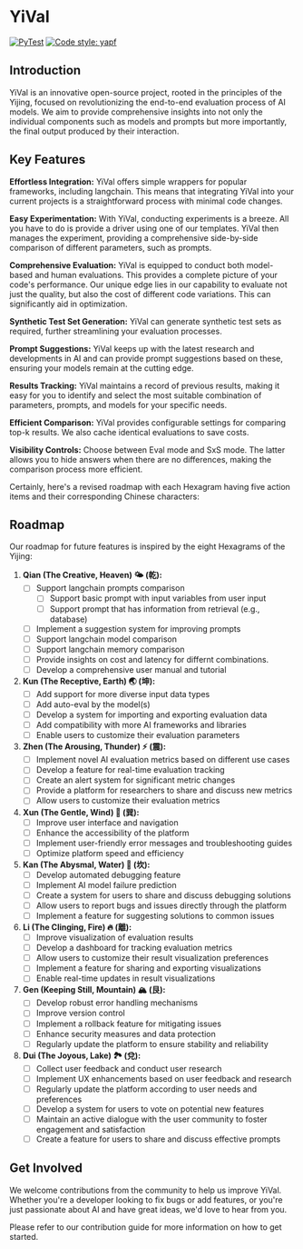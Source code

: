 # YiVal

[![PyTest](https://github.com/YiVal/YiVal/actions/workflows/test.yml/badge.svg)](https://github.com/YiVal/YiVal/actions/workflows/pytest.yml)
[![Code style: yapf](https://img.shields.io/badge/code%20style-yapf-blue)](https://github.com/google/yapf)

## Introduction
YiVal is an innovative open-source project, rooted in the principles of the Yijing, focused on revolutionizing the end-to-end evaluation process of AI models. We aim to provide comprehensive insights into not only the individual components such as models and prompts but more importantly, the final output produced by their interaction.


## Key Features

**Effortless Integration:** YiVal offers simple wrappers for popular frameworks, including langchain. This means that integrating YiVal into your current projects is a straightforward process with minimal code changes.

**Easy Experimentation:** With YiVal, conducting experiments is a breeze. All you have to do is provide a driver using one of our templates. YiVal then manages the experiment, providing a comprehensive side-by-side comparison of different parameters, such as prompts.

**Comprehensive Evaluation:** YiVal is equipped to conduct both model-based and human evaluations. This provides a complete picture of your code's performance. Our unique edge lies in our capability to evaluate not just the quality, but also the cost of different code variations. This can significantly aid in optimization.

**Synthetic Test Set Generation:** YiVal can generate synthetic test sets as required, further streamlining your evaluation processes.

**Prompt Suggestions:** YiVal keeps up with the latest research and developments in AI and can provide prompt suggestions based on these, ensuring your models remain at the cutting edge.

**Results Tracking:** YiVal maintains a record of previous results, making it easy for you to identify and select the most suitable combination of parameters, prompts, and models for your specific needs.

**Efficient Comparison:** YiVal provides configurable settings for comparing top-k results. We also cache identical evaluations to save costs.

**Visibility Controls:** Choose between Eval mode and SxS mode. The latter allows you to hide answers when there are no differences, making the comparison process more efficient.

Certainly, here's a revised roadmap with each Hexagram having five action items and their corresponding Chinese characters:

## Roadmap

Our roadmap for future features is inspired by the eight Hexagrams of the Yijing:

1. **Qian (The Creative, Heaven) 🌤️ (乾):** 
   - [ ] Support langchain prompts comparison
        - [ ] Support basic prompt with input variables from user input
        - [ ] Support prompt that has information from retrieval (e.g., database)
   - [ ] Implement a suggestion system for improving prompts
   - [ ] Support langchain model comparison
   - [ ] Support langchain memory comparison
   - [ ] Provide insights on cost and latency for differnt combinations.
   - [ ] Develop a comprehensive user manual and tutorial

2. **Kun (The Receptive, Earth) 🌏 (坤):** 
   - [ ] Add support for more diverse input data types
   - [ ] Add auto-eval by the model(s)
   - [ ] Develop a system for importing and exporting evaluation data
   - [ ] Add compatibility with more AI frameworks and libraries
   - [ ] Enable users to customize their evaluation parameters

3. **Zhen (The Arousing, Thunder) ⚡ (震):** 
   - [ ] Implement novel AI evaluation metrics based on different use cases
   - [ ] Develop a feature for real-time evaluation tracking
   - [ ] Create an alert system for significant metric changes
   - [ ] Provide a platform for researchers to share and discuss new metrics
   - [ ] Allow users to customize their evaluation metrics

4. **Xun (The Gentle, Wind) 🍃 (巽):** 
   - [ ] Improve user interface and navigation
   - [ ] Enhance the accessibility of the platform
   - [ ] Implement user-friendly error messages and troubleshooting guides
   - [ ] Optimize platform speed and efficiency
   
5. **Kan (The Abysmal, Water) 🌊 (坎):**
   - [ ] Develop automated debugging feature
   - [ ] Implement AI model failure prediction
   - [ ] Create a system for users to share and discuss debugging solutions
   - [ ] Allow users to report bugs and issues directly through the platform
   - [ ] Implement a feature for suggesting solutions to common issues

6. **Li (The Clinging, Fire) 🔥 (離):** 
   - [ ] Improve visualization of evaluation results
   - [ ] Develop a dashboard for tracking evaluation metrics
   - [ ] Allow users to customize their result visualization preferences
   - [ ] Implement a feature for sharing and exporting visualizations
   - [ ] Enable real-time updates in result visualizations

7. **Gen (Keeping Still, Mountain) 🏔️ (艮):** 
   - [ ] Develop robust error handling mechanisms
   - [ ] Improve version control
   - [ ] Implement a rollback feature for mitigating issues
   - [ ] Enhance security measures and data protection
   - [ ] Regularly update the platform to ensure stability and reliability

8. **Dui (The Joyous, Lake) 🏞️ (兌):** 
   - [ ] Collect user feedback and conduct user research
   - [ ] Implement UX enhancements based on user feedback and research
   - [ ] Regularly update the platform according to user needs and preferences
   - [ ] Develop a system for users to vote on potential new features
   - [ ] Maintain an active dialogue with the user community to foster engagement and satisfaction
   - [ ] Create a feature for users to share and discuss effective prompts

## Get Involved
We welcome contributions from the community to help us improve YiVal. Whether you're a developer looking to fix bugs or add features, or you're just passionate about AI and have great ideas, we'd love to hear from you. 

Please refer to our contribution guide for more information on how to get started.
